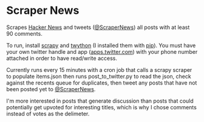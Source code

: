Scraper News
============

Scrapes [Hacker News](https://news.ycombinator.com) and tweets ([@ScraperNews](http://twitter.com/ScraperNews)) all posts with at least 90 comments.

To run, install [scrapy](https://github.com/scrapy/scrapy) and [twython](https://github.com/ryanmcgrath/twython) (I installed them with [pip](https://github.com/pypa/pip)). You must have your own twitter handle and app ([apps.twitter.com](http://apps.twitter.com)) with your phone number attached in order to have read/write access.

Currently runs every 15 minutes with a cron job that calls a scrapy scraper to populate items.json then runs post_to_twitter.py to read the json, check against the recents queue for duplicates, then tweet any posts that have not been posted yet to [@ScraperNews](http://twitter.com/ScraperNews).

I'm more interested in posts that generate discussion than posts that could potentially get upvoted for interesting titles, which is why I chose comments instead of votes as the delimeter.
